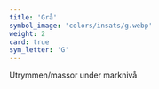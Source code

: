 ```yaml
---
title: 'Grå'
symbol_image: 'colors/insats/g.webp'
weight: 2
card: true
sym_letter: 'G'
---
```


Utrymmen/massor under marknivå